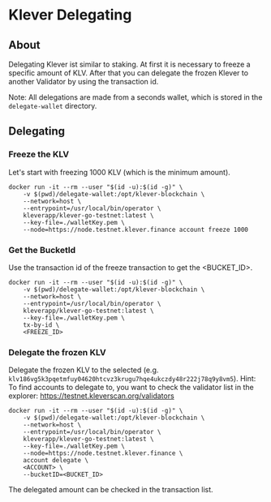 # Klever Delegating

## About 

Delegating Klever ist similar to staking.
At first it is necessary to freeze a specific amount of KLV. After that you can delegate the frozen Klever to another Validator by using
the transaction id.

Note: All delegations are made from a seconds wallet, which is stored in the `delegate-wallet` directory.

## Delegating

### Freeze the KLV

Let's start with freezing 1000 KLV (which is the minimum amount).

```
docker run -it --rm --user "$(id -u):$(id -g)" \
    -v $(pwd)/delegate-wallet:/opt/klever-blockchain \
    --network=host \
    --entrypoint=/usr/local/bin/operator \
    kleverapp/klever-go-testnet:latest \
    --key-file=./walletKey.pem \
    --node=https://node.testnet.klever.finance account freeze 1000
```    

### Get the BucketId

Use the transaction id of the freeze transaction to get the <BUCKET_ID>.

```
docker run -it --rm --user "$(id -u):$(id -g)" \
    -v $(pwd)/delegate-wallet:/opt/klever-blockchain \
    --network=host \
    --entrypoint=/usr/local/bin/operator \
    kleverapp/klever-go-testnet:latest \
    --key-file=./walletKey.pem \
    tx-by-id \
    <FREEZE_ID>
```

### Delegate the frozen KLV

Delegate the frozen KLV to the selected <ACCOUNT> (e.g. `klv186vg5k3pqetmfuy04620htcvz3krugu7hqe4ukczdy48r222j78q9y8vm5`).
Hint: To find accounts to delegate to, you want to check the validator list in the explorer: https://testnet.kleverscan.org/validators

```
docker run -it --rm --user "$(id -u):$(id -g)" \
    -v $(pwd)/delegate-wallet:/opt/klever-blockchain \
    --network=host \
    --entrypoint=/usr/local/bin/operator \
    kleverapp/klever-go-testnet:latest \
    --key-file=./walletKey.pem \
    --node=https://node.testnet.klever.finance \
    account delegate \
    <ACCOUNT> \
    --bucketID=<BUCKET_ID>
```

The delegated amount can be checked in the transaction list.
